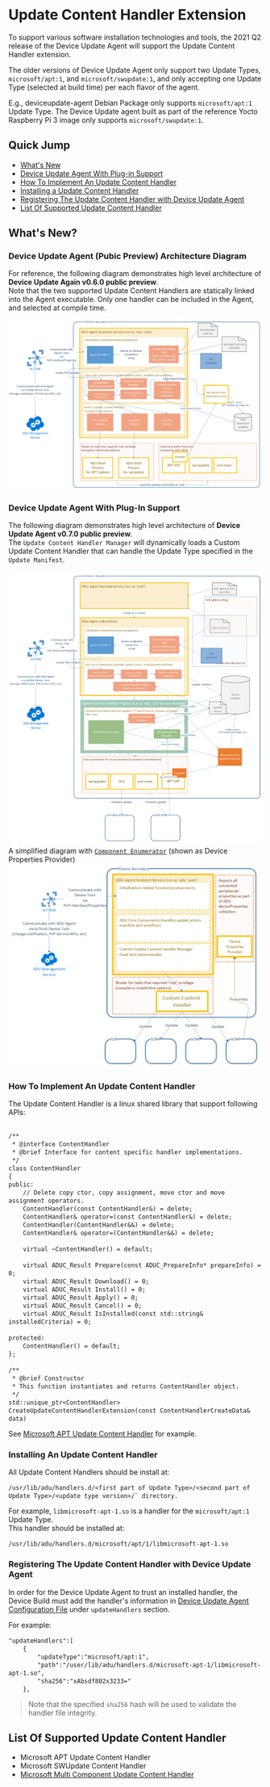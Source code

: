 # Update Content Handler Extension
To support various software installation technologies and tools, the 2021 Q2 release of the Device Update Agent will support the Update Content Handler extension.  
  
The older versions of Device Update Agent only support two Update Types, `microsoft/apt:1`, and `microsoft/swupdate:1`, and only accepting one Update Type (selected at build time) per each flavor of the agent.
  
E.g., deviceupdate-agent Debian Package only supports `microsoft/apt:1` Update Type. The Device Update agent built as part of the reference Yocto Raspberry Pi 3 image only supports `microsoft/swupdate:1`.

## Quick Jump
- [What's New](#whats-new)
- [Device Update Agent With Plug-in Support](#device-update-agent-with-plug-in-support)
- [How To Implement An Update Content Handler](#how-to-implement-an-update-content-handler)
- [Installing a  Update Content Handler](#installing-an-update-content-handler)
- [Registering The Update Content Handler with Device Update Agent](#Registering-The-Update-Content-Handler-with-Device-Update-Agent)
- [List Of Supported Update Content Handler](#list-of-supported-update-content-handler)
## What's New?
### Device Update Agent (Pubic Preview) Architecture Diagram
For reference, the following diagram demonstrates high level architecture of **Device Update Again v0.6.0 public preview**.  
Note that the two supported Update Content Handlers are statically linked into the Agent executable. Only one handler can be included in the Agent, and selected at compile time.

![V6 Diagram](./images/adu-agent-public-preview-architecture-diagram.png)

### Device Update Agent With Plug-In Support
The following diagram demonstrates high level architecture of **Device Update Agent v0.7.0 public preview**.  
The `Update Content Handler Manager` will dynamically loads a Custom Update Content Handler that can handle the Update Type specified in the `Update Manifest`.

![V0.70 Diagram](./images/adu-agent-public-preview-with-plugin-architecture-diagram.png)
A simplified diagram with [`Component Enumerator`](../multi-component-update/component-enumerator.md) (shown as Device Properties Provider)
![V7 Diagram](./images/som-update-diagram.png)

### How To Implement An Update Content Handler
The Update Content Handler is a linux shared library that support following APIs:

```

/**
 * @interface ContentHandler
 * @brief Interface for content specific handler implementations.
 */
class ContentHandler
{
public:
    // Delete copy ctor, copy assignment, move ctor and move assignment operators.
    ContentHandler(const ContentHandler&) = delete;
    ContentHandler& operator=(const ContentHandler&) = delete;
    ContentHandler(ContentHandler&&) = delete;
    ContentHandler& operator=(ContentHandler&&) = delete;

    virtual ~ContentHandler() = default;

    virtual ADUC_Result Prepare(const ADUC_PrepareInfo* prepareInfo) = 0;
    virtual ADUC_Result Download() = 0;
    virtual ADUC_Result Install() = 0;
    virtual ADUC_Result Apply() = 0;
    virtual ADUC_Result Cancel() = 0;
    virtual ADUC_Result IsInstalled(const std::string& installedCriteria) = 0;

protected:
    ContentHandler() = default;
};

/**
 * @brief Constructor
 * This function instantiates and returns ContentHandler object.
 */
std::unique_ptr<ContentHandler> CreateUpdateContentHandlerExtension(const ContentHandlerCreateData& data)

```

See [Microsoft APT Update Content Handler](../../../src/content_handlers/apt_handler) for example.

### Installing An Update Content Handler
All Update Content Handlers should be install at:

```
/usr/lib/adu/handlers.d/<first part of Update Type>/<second part of Update Type>/<update type version>/` directory.  
```

For example, `libmicrosoft-apt-1.so` is a handler for the `microsoft/apt:1` Update Type.  
This handler should be installed at:  
```
/usr/lib/adu/handlers.d/microsoft/apt/1/libmicrosoft-apt-1.so
```

### Registering The Update Content Handler with Device Update Agent
In order for the Device Update Agent to trust an installed handler, the Device Build must add the handler's information in [Device Update Agent Configuration File](./configuration-manager.md#configuration-file-format) under `updateHandlers` section.  
  
For example:
```
"updateHandlers":[
    {
        "updateType":"microsoft/apt:1",
        "path":"/user/lib/adu/handlers.d/microsoft-apt-1/libmicrosoft-apt-1.so",
        "sha256":"xAbsdf802x3233="
    },
```

> Note that the specified `sha256` hash will be used to validate the handler file integrity.

## List Of Supported Update Content Handler
- Microsoft APT Update Content Handler
- Microsoft SWUpdate Content Handler
- [Microsoft Multi Component Update Content Handler](../multi-component-update/overview.md)